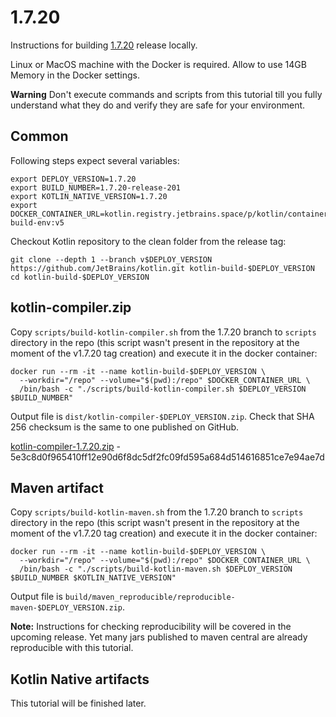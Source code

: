# 1.7.20

Instructions for building [1.7.20](https://github.com/JetBrains/kotlin/releases/tag/v1.7.20) release locally.

Linux or MacOS machine with the Docker is required. Allow to use 14GB Memory in the Docker settings. 

**Warning** Don't execute commands and scripts from this tutorial till you fully understand what they do and
verify they are safe for your environment.

## Common

Following steps expect several variables:

```
export DEPLOY_VERSION=1.7.20
export BUILD_NUMBER=1.7.20-release-201
export KOTLIN_NATIVE_VERSION=1.7.20
export DOCKER_CONTAINER_URL=kotlin.registry.jetbrains.space/p/kotlin/containers/kotlin-build-env:v5
```

Checkout Kotlin repository to the clean folder from the release tag:

```
git clone --depth 1 --branch v$DEPLOY_VERSION https://github.com/JetBrains/kotlin.git kotlin-build-$DEPLOY_VERSION
cd kotlin-build-$DEPLOY_VERSION
```

## kotlin-compiler.zip

Copy `scripts/build-kotlin-compiler.sh` from the 1.7.20 branch to `scripts` directory in the repo (this script wasn't present in the 
repository at the moment of the v1.7.20 tag creation) and execute it in the docker container:

```
docker run --rm -it --name kotlin-build-$DEPLOY_VERSION \
  --workdir="/repo" --volume="$(pwd):/repo" $DOCKER_CONTAINER_URL \
  /bin/bash -c "./scripts/build-kotlin-compiler.sh $DEPLOY_VERSION $BUILD_NUMBER"
```

Output file is `dist/kotlin-compiler-$DEPLOY_VERSION.zip`.
Check that SHA 256 checksum is the same to one published on GitHub.

[kotlin-compiler-1.7.20.zip](https://github.com/JetBrains/kotlin/releases/download/v1.7.20/kotlin-compiler-1.7.20.zip) - 5e3c8d0f965410ff12e90d6f8dc5df2fc09fd595a684d514616851ce7e94ae7d

## Maven artifact

Copy `scripts/build-kotlin-maven.sh` from the 1.7.20 branch to `scripts` directory in the repo (this script wasn't present in the
repository at the moment of the v1.7.20 tag creation) and execute it in the docker container:

```
docker run --rm -it --name kotlin-build-$DEPLOY_VERSION \
  --workdir="/repo" --volume="$(pwd):/repo" $DOCKER_CONTAINER_URL \
  /bin/bash -c "./scripts/build-kotlin-maven.sh $DEPLOY_VERSION $BUILD_NUMBER $KOTLIN_NATIVE_VERSION"
```

Output file is `build/maven_reproducible/reproducible-maven-$DEPLOY_VERSION.zip`.

**Note:** Instructions for checking reproducibility will be covered in the upcoming release. Yet many jars published to maven
central are already reproducible with this tutorial.

## Kotlin Native artifacts

This tutorial will be finished later. 
